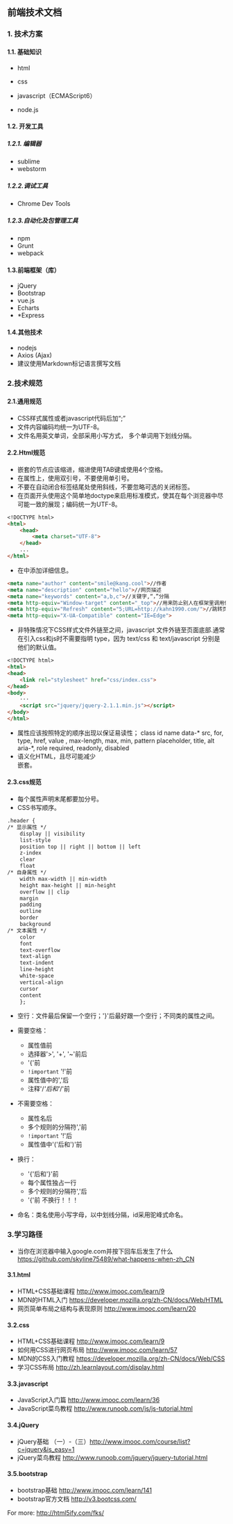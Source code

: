 ## 前端技术文档

### 1. 技术方案

#### 1.1. 基础知识

- html

- css

- javascript（ECMAScript6）

- node.js

#### 1.2. 开发工具

##### 1.2.1. 编辑器
- sublime
- webstorm

##### 1.2.2.调试工具
- Chrome Dev Tools

##### 1.2.3.自动化及包管理工具
- npm
- Grunt
- webpack

#### 1.3.前端框架（库）

- jQuery
- Bootstrap
- vue.js
- Echarts
- *Express

#### 1.4.其他技术

- nodejs
- Axios (Ajax)
- 建议使用Markdown标记语言撰写文档

### 2.技术规范

#### 2.1.通用规范

- CSS样式属性或者javascript代码后加“;”
- 文件内容编码均统一为UTF-8。
- 文件名用英文单词，全部采用小写方式， 多个单词用下划线分隔。

#### 2.2.Html规范

- 嵌套的节点应该缩进，缩进使用TAB键或使用4个空格。
- 在属性上，使用双引号，不要使用单引号。
- 不要在自动闭合标签结尾处使用斜线，不要忽略可选的关闭标签。
- 在页面开头使用这个简单地doctype来启用标准模式，使其在每个浏览器中尽可能一致的展现；编码统一为UTF-8。
``` markdown
<!DOCTYPE html>
<html>
    <head>
        <meta charset="UTF-8">
    </head>
    ...
</html>
```
- 在<head>中添加详细信息。
``` markdown
<meta name="author" content="smile@kang.cool">//作者
<meta name="description" content="hello">//网页描述
<meta name="keywords" content="a,b,c">//关键字,“，”分隔
<meta http-equiv="Window-target" content="_top">//用来防止别人在框架里调用你的页面
<meta http-equiv="Refresh" content="5;URL=http://kahn1990.com/">//跳转页面，5指时间停留5秒 网页搜索机器人向导。用来告诉搜索机器人哪些页面需要索引，哪些页面不需要索引
<meta http-equiv="X-UA-Compatible" content="IE=Edge">
```
- 非特殊情况下CSS样式文件外链至<head>之间，javascript 文件外链至页面底部.通常在引入css和js时不需要指明 type，因为 text/css 和 text/javascript 分别是他们的默认值。
``` markdown
<!DOCTYPE html>
<html>
<head>
    <link rel="stylesheet" href="css/index.css">
</head>
<body>
    ···
    <script src="jquery/jquery-2.1.1.min.js"></script>
</body>
</html>
```
- 属性应该按照特定的顺序出现以保证易读性；
    class
    id
    name
    data-*
    src, for, type, href, value , max-length, max, min, pattern
    placeholder, title, alt
    aria-*, role
    required, readonly, disabled
- 语义化HTML，且尽可能减少<div>嵌套。
#### 2.3.css规范
- 每个属性声明末尾都要加分号。
- CSS书写顺序。
``` markdown
.header {
/* 显示属性 */
    display || visibility
    list-style
    position top || right || bottom || left
    z-index
    clear
    float
/* 自身属性 */
    width max-width || min-width
    height max-height || min-height
    overflow || clip
    margin
    padding
    outline
    border
    background
/* 文本属性 */
    color
    font
    text-overflow
    text-align
    text-indent
    line-height
    white-space
    vertical-align
    cursor
    content
    };
```
- 空行：文件最后保留一个空行；'}'后最好跟一个空行；不同类的属性之间。

- 需要空格：

  - 属性值前
  - 选择器'>', '+', '~'前后
  - '{'前
  - `!important` '!'前
  - 属性值中的','后
  - 注释'/*'后和'*/'前

- 不需要空格：

  - 属性名后
  - 多个规则的分隔符','前
  - `!important` '!'后
  - 属性值中'('后和')'前

- 换行：

  - '{'后和'}'前
  - 每个属性独占一行
  - 多个规则的分隔符','后
  - '{'前 不换行！！！

- 命名：类名使用小写字母，以中划线分隔，id采用驼峰式命名。

### 3.学习路径
- 当你在浏览器中输入google.com并按下回车后发生了什么 https://github.com/skyline75489/what-happens-when-zh_CN
#### 3.1.html
- HTML+CSS基础课程 http://www.imooc.com/learn/9
- MDN的HTML入门 https://developer.mozilla.org/zh-CN/docs/Web/HTML
- 网页简单布局之结构与表现原则 http://www.imooc.com/learn/20
#### 3.2.css
- HTML+CSS基础课程 http://www.imooc.com/learn/9
- 如何用CSS进行网页布局 http://www.imooc.com/learn/57
- MDN的CSS入门教程 https://developer.mozilla.org/zh-CN/docs/Web/CSS
- 学习CSS布局 http://zh.learnlayout.com/display.html
#### 3.3.javascript
- JavaScript入门篇 http://www.imooc.com/learn/36
- JavaScript菜鸟教程 http://www.runoob.com/js/js-tutorial.html
#### 3.4.jQuery
- jQuery基础 （一）-（三）http://www.imooc.com/course/list?c=jquery&is_easy=1
- jQuery菜鸟教程 http://www.runoob.com/jquery/jquery-tutorial.html

#### 3.5.bootstrap
- bootstrap基础 http://www.imooc.com/learn/141
- bootstrap官方文档 http://v3.bootcss.com/

For more: http://html5ify.com/fks/

